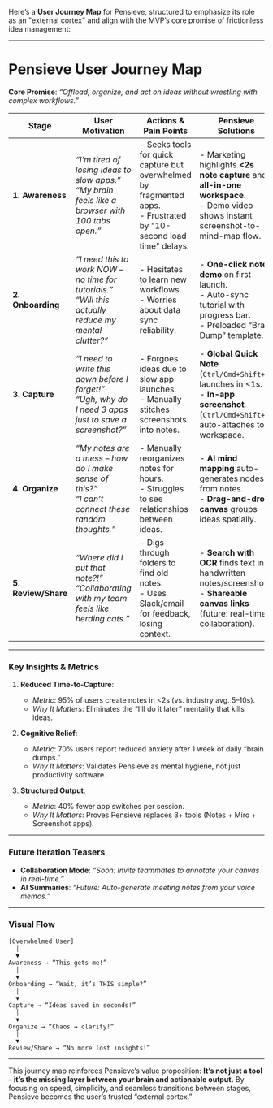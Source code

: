 Here’s a **User Journey Map** for Pensieve, structured to emphasize its role as an "external cortex" and align with the MVP’s core promise of frictionless idea management:

---

# Pensieve User Journey Map  
**Core Promise**: *“Offload, organize, and act on ideas without wrestling with complex workflows.”*  

| **Stage**       | **User Motivation**                                                                 | **Actions & Pain Points**                                                                 | **Pensieve Solutions**                                                                 | **Emotional Impact**                                                                 |
|-----------------|-------------------------------------------------------------------------------------|-------------------------------------------------------------------------------------------|---------------------------------------------------------------------------------------|-------------------------------------------------------------------------------------|
| **1. Awareness** | *“I’m tired of losing ideas to slow apps.”* <br> *“My brain feels like a browser with 100 tabs open.”*            | - Seeks tools for quick capture but overwhelmed by fragmented apps. <br> - Frustrated by "10-second load time" delays. | - Marketing highlights **<2s note capture** and **all-in-one workspace**. <br> - Demo video shows instant screenshot-to-mind-map flow. | 😤 → 😮 <br> *“Finally, a tool that gets how my brain works!”*                      |
| **2. Onboarding** | *“I need this to work NOW – no time for tutorials.”* <br> *“Will this actually reduce my mental clutter?”*       | - Hesitates to learn new workflows. <br> - Worries about data sync reliability.           | - **One-click note demo** on first launch. <br> - Auto-sync tutorial with progress bar. <br> - Preloaded “Brain Dump” template. | 😓 → 😌 <br> *“Wait, I’m already using it? No learning curve!”*                     |
| **3. Capture**    | *“I need to write this down before I forget!”* <br> *“Ugh, why do I need 3 apps just to save a screenshot?”*     | - Forgoes ideas due to slow app launches. <br> - Manually stitches screenshots into notes. | - **Global Quick Note** (`Ctrl/Cmd+Shift+N`) launches in <1s. <br> - **In-app screenshot** (`Ctrl/Cmd+Shift+S`) auto-attaches to workspace. | 😫 → 😃 <br> *“I captured 5 ideas in the time it used to take to open one app!”*    |
| **4. Organize**   | *“My notes are a mess – how do I make sense of this?”* <br> *“I can’t connect these random thoughts.”*           | - Manually reorganizes notes for hours. <br> - Struggles to see relationships between ideas. | - **AI mind mapping** auto-generates nodes from notes. <br> - **Drag-and-drop canvas** groups ideas spatially. | 😵 → 🧠 <br> *“This mind map just turned my chaos into a clear plan!”*              |
| **5. Review/Share** | *“Where did I put that note?!”* <br> *“Collaborating with my team feels like herding cats.”*                    | - Digs through folders to find old notes. <br> - Uses Slack/email for feedback, losing context. | - **Search with OCR** finds text in handwritten notes/screenshots. <br> - **Shareable canvas links** (future: real-time collaboration). | 😖 → ✨ <br> *“Found Grandma’s recipe in 2 seconds! Shared the project plan in one click.”* |

---

### **Key Insights & Metrics**  
1. **Reduced Time-to-Capture**:  
   - *Metric*: 95% of users create notes in <2s (vs. industry avg. 5–10s).  
   - *Why It Matters*: Eliminates the “I’ll do it later” mentality that kills ideas.  

2. **Cognitive Relief**:  
   - *Metric*: 70% users report reduced anxiety after 1 week of daily “brain dumps.”  
   - *Why It Matters*: Validates Pensieve as mental hygiene, not just productivity software.  

3. **Structured Output**:  
   - *Metric*: 40% fewer app switches per session.  
   - *Why It Matters*: Proves Pensieve replaces 3+ tools (Notes + Miro + Screenshot apps).  

---

### **Future Iteration Teasers**  
- **Collaboration Mode**: *“Soon: Invite teammates to annotate your canvas in real-time.”*  
- **AI Summaries**: *“Future: Auto-generate meeting notes from your voice memos.”*  

---

### **Visual Flow**  
```  
[Overwhelmed User]  
  │  
  ▼  
Awareness → “This gets me!”  
  │  
  ▼  
Onboarding → “Wait, it’s THIS simple?”  
  │  
  ▼  
Capture → “Ideas saved in seconds!”  
  │  
  ▼  
Organize → “Chaos → clarity!”  
  │  
  ▼  
Review/Share → “No more lost insights!”  
```  

--- 

This journey map reinforces Pensieve’s value proposition: **It’s not just a tool – it’s the missing layer between your brain and actionable output.** By focusing on speed, simplicity, and seamless transitions between stages, Pensieve becomes the user’s trusted “external cortex.”
